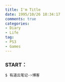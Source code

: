 ```yaml
---
title: I'm Title
date: 1995/10/26 18:34:17
comments: true
categories:
- Diary
- Life
tag:
- PS3
- Games
---
```

### START：

``` bash
$ 有道云笔记->博客
```
